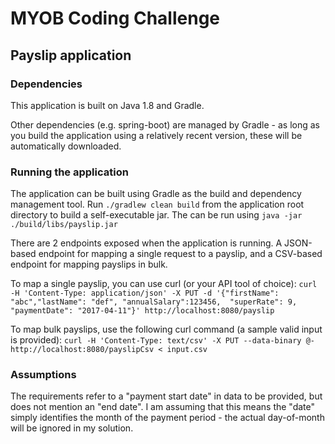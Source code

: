 # MYOB Coding Challenge
## Payslip application

### Dependencies

This application is built on Java 1.8 and Gradle.

Other dependencies (e.g. spring-boot) are managed by Gradle - as long as you build the application using a relatively recent version, these will be automatically downloaded.

### Running the application

The application can be built using Gradle as the build and dependency management tool.
Run `./gradlew clean build` from the application root directory to build a self-executable jar. The can be run using `java -jar ./build/libs/payslip.jar`

There are 2 endpoints exposed when the application is running.
A JSON-based endpoint for mapping a single request to a payslip, and a CSV-based endpoint for mapping payslips in bulk.

To map a single payslip, you can use curl (or your API tool of choice): `curl -H 'Content-Type: application/json' -X PUT -d '{"firstName": "abc","lastName": "def", "annualSalary":123456,  "superRate": 9,  "paymentDate": "2017-04-11"}' http://localhost:8080/payslip`

To map bulk payslips, use the following curl command (a sample valid input is provided): `curl -H 'Content-Type: text/csv' -X PUT --data-binary @- http://localhost:8080/payslipCsv < input.csv`

### Assumptions

The requirements refer to a "payment start date" in data to be provided, but does not mention an "end date".
I am assuming that this means the "date" simply identifies the month of the payment period - the actual day-of-month will be ignored in my solution.
